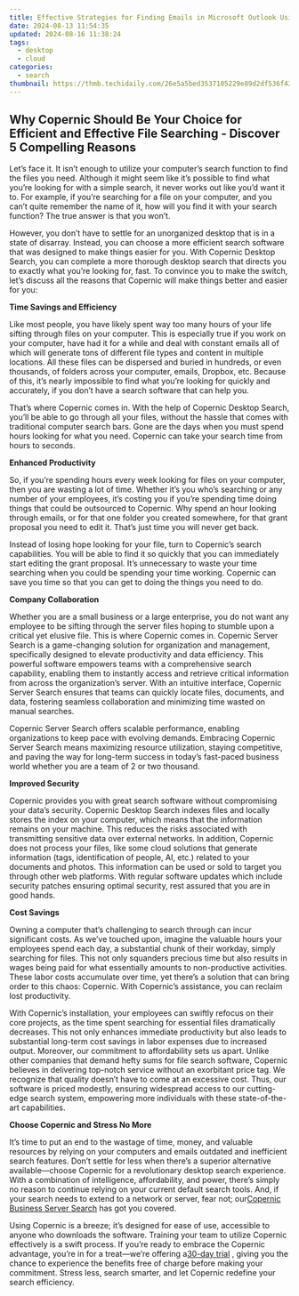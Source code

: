 ```yaml
---
title: Effective Strategies for Finding Emails in Microsoft Outlook Using Copernic Desktop Search
date: 2024-08-13 11:54:35
updated: 2024-08-16 11:38:24
tags:
  - desktop
  - cloud
categories:
  - search
thumbnail: https://thmb.techidaily.com/26e5a5bed3537105229e89d2df536f43cfadace1d3a287d0f50c6226ff3d146f.png
---
```


## Why Copernic Should Be Your Choice for Efficient and Effective File Searching - Discover 5 Compelling Reasons

Let’s face it. It isn’t enough to utilize your computer’s search function to find the files you need. Although it might seem like it’s possible to find what you’re looking for with a simple search, it never works out like you’d want it to. For example, if you’re searching for a file on your computer, and you can’t quite remember the name of it, how will you find it with your search function? The true answer is that you won’t.

 However, you don’t have to settle for an unorganized desktop that is in a state of disarray. Instead, you can choose a more efficient search software that was designed to make things easier for you. With Copernic Desktop Search, you can complete a more thorough desktop search that directs you to exactly what you’re looking for, fast. To convince you to make the switch, let’s discuss all the reasons that Copernic will make things better and easier for you:

**Time Savings and Efficiency**

 Like most people, you have likely spent way too many hours of your life sifting through files on your computer. This is especially true if you work on your computer, have had it for a while and deal with constant emails all of which will generate tons of different file types and content in multiple locations. All these files can be dispersed and buried in hundreds, or even thousands, of folders across your computer, emails, Dropbox, etc. Because of this, it’s nearly impossible to find what you’re looking for quickly and accurately, if you don’t have a search software that can help you.

 That’s where Copernic comes in. With the help of Copernic Desktop Search, you’ll be able to go through all your files, without the hassle that comes with traditional computer search bars. Gone are the days when you must spend hours looking for what you need. Copernic can take your search time from hours to seconds.

**Enhanced Productivity**

 So, if you’re spending hours every week looking for files on your computer, then you are wasting a lot of time. Whether it’s you who’s searching or any number of your employees, it’s costing you if you’re spending time doing things that could be outsourced to Copernic. Why spend an hour looking through emails, or for that one folder you created somewhere, for that grant proposal you need to edit it. That’s just time you will never get back.

 Instead of losing hope looking for your file, turn to Copernic’s search capabilities. You will be able to find it so quickly that you can immediately start editing the grant proposal. It’s unnecessary to waste your time searching when you could be spending your time working. Copernic can save you time so that you can get to doing the things you need to do.

**Company Collaboration**

 Whether you are a small business or a large enterprise, you do not want any employee to be sifting through the server files hoping to stumble upon a critical yet elusive file. This is where Copernic comes in. Copernic Server Search is a game-changing solution for organization and management, specifically designed to elevate productivity and data efficiency. This powerful software empowers teams with a comprehensive search capability, enabling them to instantly access and retrieve critical information from across the organization’s server. With an intuitive interface, Copernic Server Search ensures that teams can quickly locate files, documents, and data, fostering seamless collaboration and minimizing time wasted on manual searches.

 Copernic Server Search offers scalable performance, enabling organizations to keep pace with evolving demands. Embracing Copernic Server Search means maximizing resource utilization, staying competitive, and paving the way for long-term success in today’s fast-paced business world whether you are a team of 2 or two thousand.

**Improved Security**

 Copernic provides you with great search software without compromising your data’s security. Copernic Desktop Search indexes files and locally stores the index on your computer, which means that the information remains on your machine. This reduces the risks associated with transmitting sensitive data over external networks. In addition, Copernic does not process your files, like some cloud solutions that generate information (tags, identification of people, AI, etc.) related to your documents and photos. This information can be used or sold to target you through other web platforms. With regular software updates which include security patches ensuring optimal security, rest assured that you are in good hands.

**Cost Savings**

 Owning a computer that’s challenging to search through can incur significant costs. As we’ve touched upon, imagine the valuable hours your employees spend each day, a substantial chunk of their workday, simply searching for files. This not only squanders precious time but also results in wages being paid for what essentially amounts to non-productive activities. These labor costs accumulate over time, yet there’s a solution that can bring order to this chaos: Copernic. With Copernic’s assistance, you can reclaim lost productivity.

 With Copernic’s installation, your employees can swiftly refocus on their core projects, as the time spent searching for essential files dramatically decreases. This not only enhances immediate productivity but also leads to substantial long-term cost savings in labor expenses due to increased output. Moreover, our commitment to affordability sets us apart. Unlike other companies that demand hefty sums for file search software, Copernic believes in delivering top-notch service without an exorbitant price tag. We recognize that quality doesn’t have to come at an excessive cost. Thus, our software is priced modestly, ensuring widespread access to our cutting-edge search system, empowering more individuals with these state-of-the-art capabilities.

**Choose Copernic and Stress No More**

 It’s time to put an end to the wastage of time, money, and valuable resources by relying on your computers and emails outdated and inefficient search features. Don’t settle for less when there’s a superior alternative available—choose Copernic for a revolutionary desktop search experience. With a combination of intelligence, affordability, and power, there’s simply no reason to continue relying on your current default search tools. And, if your search needs to extend to a network or server, fear not; our[Copernic Business Server Search](https://tools.techidaily.com/copernic/download/) has got you covered.

 Using Copernic is a breeze; it’s designed for ease of use, accessible to anyone who downloads the software. Training your team to utilize Copernic effectively is a swift process. If you’re ready to embrace the Copernic advantage, you’re in for a treat—we’re offering a[30-day trial](https://tools.techidaily.com/copernic/download/) , giving you the chance to experience the benefits free of charge before making your commitment. Stress less, search smarter, and let Copernic redefine your search efficiency.

<ins class="adsbygoogle"
     style="display:block"
     data-ad-format="autorelaxed"
     data-ad-client="ca-pub-7571918770474297"
     data-ad-slot="1223367746"></ins>



<ins class="adsbygoogle"
     style="display:block"
     data-ad-client="ca-pub-7571918770474297"
     data-ad-slot="8358498916"
     data-ad-format="auto"
     data-full-width-responsive="true"></ins>
